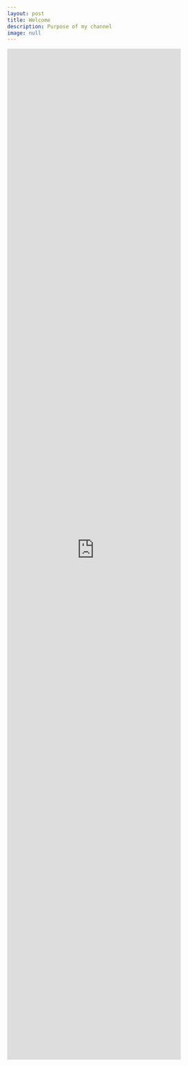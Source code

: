 ```yaml
---
layout: post
title: Welcome
description: Purpose of my channel
image: null
---
```

<iframe width="80%" height="60%" src="https://www.youtube.com/embed/FO6Go5Y5XSs" frameborder="0" allow="accelerometer; encrypted-media; gyroscope; picture-in-picture" allowfullscreen align="middle"></iframe>

